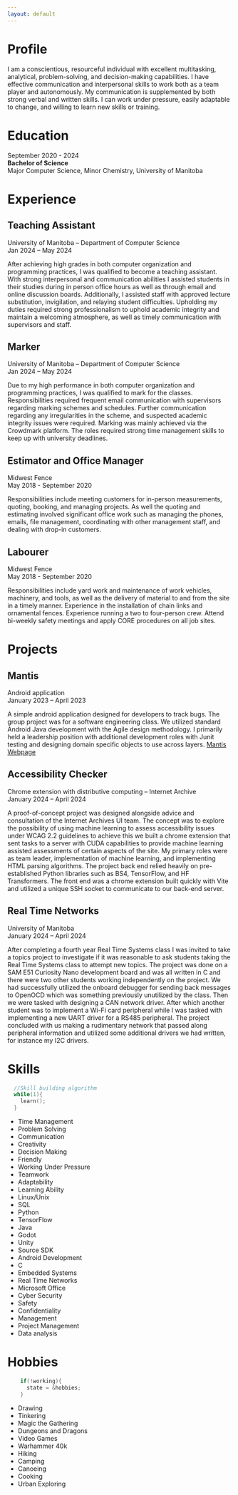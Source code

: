 ```yaml
---
layout: default
---
```


# Profile

I am a conscientious, resourceful individual with excellent multitasking, analytical, problem-solving, and decision-making capabilities. I have effective communication and interpersonal skills to work both as a team player and autonomously. My communication is supplemented by both strong verbal and written skills. I can work under pressure, easily adaptable to change, and willing to learn new skills or training.

# Education

September 2020 - 2024  
**Bachelor of Science**  
Major Computer Science, Minor Chemistry, University of Manitoba  

# Experience
## Teaching Assistant
University of Manitoba – Department of Computer Science  
Jan 2024 – May 2024  
  
After achieving high grades in both computer organization and programming practices, I was qualified to become a teaching assistant. With strong interpersonal and communication abilities I assisted students in their studies during in person office hours as well as through email and online discussion boards. Additionally, I assisted staff with approved lecture substitution, invigilation, and relaying student difficulties. Upholding my duties required strong professionalism to uphold academic integrity and maintain a welcoming atmosphere, as well as timely communication with supervisors and staff.  
  
## Marker
University of Manitoba – Department of Computer Science  
Jan 2024 – May 2024  
  
Due to my high performance in both computer organization and programming practices, I was qualified to mark for the classes. Responsibilities required frequent email communication with supervisors regarding marking schemes and schedules. Further communication regarding any irregularities in the scheme, and suspected academic integrity issues were required. Marking was mainly achieved via the Crowdmark platform. The roles required strong time management skills to keep up with university deadlines.

## Estimator and Office Manager
Midwest Fence  
May 2018 - September 2020  

Responsibilities include meeting customers for in-person measurements, quoting, booking, and managing projects. As well the quoting and estimating involved significant office work such as managing the phones, emails, file management, coordinating with other management staff, and dealing with drop-in customers.

## Labourer
Midwest Fence  
May 2018 - September 2020  

Responsibilities include yard work and maintenance of work vehicles, machinery, and tools, as well as the delivery of material to and from the site in a timely manner. Experience in the installation of chain links and ornamental fences. Experience running a two to four-person crew.  Attend bi-weekly safety meetings and apply CORE procedures on all job sites.

# Projects
## Mantis
Android application  
January 2023 – April 2023  

A simple android application designed for developers to track bugs. The group project was for a software engineering class. We utilized standard Android Java development with the Agile design methodology. I primarily held a leadership position with additional development roles with Junit testing and designing domain specific objects to use across layers. [Mantis Webpage](https://rozennoureev.github.io/Mantis-website/)  

## Accessibility Checker
Chrome extension with distributive computing – Internet Archive  
January 2024 – April 2024  

A proof-of-concept project was designed alongside advice and consultation of the Internet Archives UI team. The concept was to explore the possibility of using machine learning to assess accessibility issues under WCAG 2.2 guidelines to achieve this we built a chrome extension that sent tasks to a server with CUDA capabilities to provide machine learning assisted assessments of certain aspects of the site. My primary roles were as team leader, implementation of machine learning, and implementing HTML parsing algorithms. The project back end relied heavily on pre-established Python libraries such as BS4, TensorFlow, and HF Transformers. The front end was a chrome extension built quickly with Vite and utilized a unique SSH socket to communicate to our back-end server. 

## Real Time Networks
University of Manitoba   
January 2024 – April 2024   

After completing a fourth year Real Time Systems class I was invited to take a topics project to investigate if it was reasonable to ask students taking the Real Time Systems class to attempt new topics. The project was done on a SAM E51 Curiosity Nano development board and was all written in C and there were two other students working independently on the project. We had successfully utilized the onboard debugger for sending back messages to OpenOCD which was something previously unutilized by the class. Then we were tasked with designing a CAN network driver. After which another student was to implement a Wi-Fi card peripheral while I was tasked with implementing a new UART driver for a RS485 peripheral. The project concluded with us making a rudimentary network that passed along peripheral information and utilized some additional drivers we had written, for instance my I2C drivers.  

# Skills

```c
  //Skill building algorithm
  while(1){
    learn();
  }
```

*   Time Management
*   Problem Solving	
*   Communication
*   Creativity	
*   Decision Making
*   Friendly
*   Working Under Pressure
*   Teamwork
*   Adaptability
*   Learning Ability	
*   Linux/Unix
*   SQL
*   Python
*   TensorFlow
*   Java
*   Godot
*   Unity
*   Source SDK
*   Android Development
*   C
*   Embedded Systems
*   Real Time Networks
*   Microsoft Office
*   Cyber Security	 
*   Safety
*   Confidentiality
*   Management
*   Project Management
*   Data analysis

# Hobbies

```c
    if(!working){
      state = &hobbies;
    }
```
*   Drawing
*   Tinkering
*   Magic the Gathering
*   Dungeons and Dragons
*   Video Games
*   Warhammer 40k
*   Hiking
*   Camping
*   Canoeing
*   Cooking
*   Urban Exploring 

```

```
